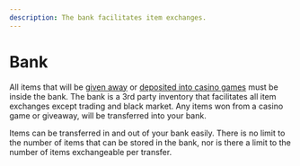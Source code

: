 ```yaml
---
description: The bank facilitates item exchanges.
---
```


# Bank

All items that will be [given away](../giveaways.md) or [deposited into casino games](../casino.md) must be inside the bank. The bank is a 3rd party inventory that facilitates all item exchanges except trading and black market. Any items won from a casino game or giveaway, will be transferred into your bank.

Items can be transferred in and out of your bank easily. There is no limit to the number of items that can be stored in the bank, nor is there a limit to the number of items exchangeable per transfer.

